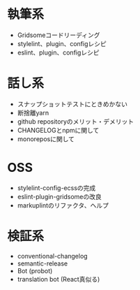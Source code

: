 # 執筆系
- Gridsomeコードリーディング
- stylelint、plugin、configレシピ
- eslint、plugin、configレシピ

# 話し系
- スナップショットテストにときめかない
- 断捨離yarn
- github repositoryのメリット・デメリット
- CHANGELOGとnpmに関して
- monoreposに関して

# OSS
- stylelint-config-ecssの完成
- eslint-plugin-gridsomeの改良
- markuplintのリファクタ、ヘルプ

# 検証系
- conventional-changelog
- semantic-release
- Bot (probot)
- translation bot (React真似る)
